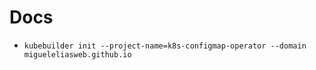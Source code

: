 # Docs

- `kubebuilder init --project-name=k8s-configmap-operator --domain migueleliasweb.github.io`